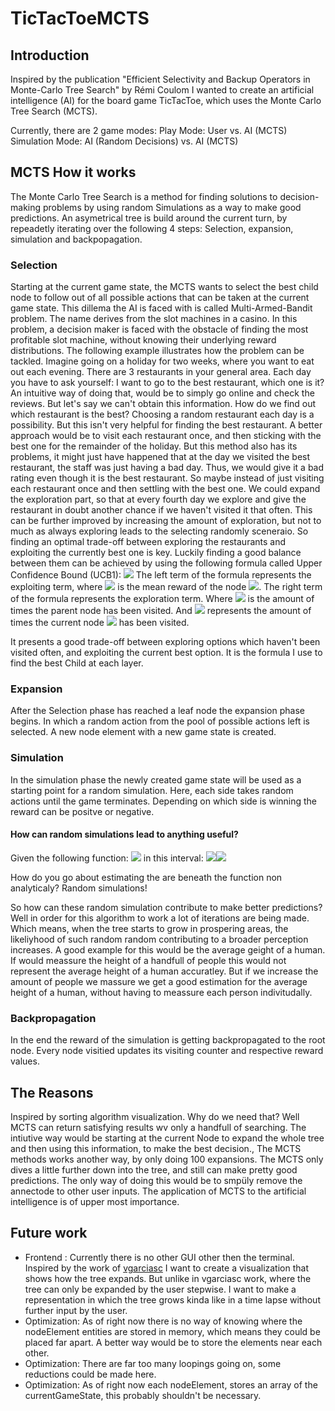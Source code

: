 # TicTacToeMCTS
## Introduction
Inspired by the publication "Efficient Selectivity and Backup Operators in Monte-Carlo Tree Search" by Rémi Coulom I wanted to create an artificial intelligence (AI) for the board game TicTacToe, which uses the Monte Carlo Tree Search (MCTS).

Currently, there are 2 game modes: 
Play Mode: User vs. AI (MCTS)
Simulation Mode: AI (Random Decisions) vs. AI (MCTS)

## MCTS How it works
The Monte Carlo Tree Search is a method for finding solutions to decision-making problems by using random Simulations as a way to make good predictions. An asymetrical tree is build around the current turn, by repeadetly iterating over the following 4 steps: Selection, expansion, simulation and backpopagation.  

### Selection
Starting at the current game state, the MCTS wants to select the best child node to follow out of all possible actions that can be taken at the current game state. This dillema the AI is faced with is called Multi-Armed-Bandit problem. The name derives from the slot machines in a casino. In this problem, a decision maker is faced with the obstacle of finding the most profitable slot machine, without knowing their underlying reward distributions. The following example illustrates how the problem can be tackled.
Imagine going on a holiday for two weeks, where you want to eat out each evening. There are 3 restaurants in your general area. Each day you have to ask yourself: I want to go to the best restaurant, which one is it? An intuitive way of doing that, would be to simply go online and check the reviews. But let's say we can't obtain this information. How do we find out which restaurant is the best? Choosing a random restaurant each day is a possibility. But this isn't very helpful for finding the best restaurant. A better approach would be to visit each restaurant once, and then sticking with the best one for the remainder of the holiday. But this method also has its problems, it might just have happened that at the day we visited the best restaurant, the staff was just having a bad day. Thus, we would give it a bad rating even though it is the best restaurant. So maybe instead of just visiting each restaurant once and then settling with the best one. We could expand the exploration part, so that at every fourth day we explore and give the restaurant in doubt another chance if we haven't visited it that often. This can be further improved by increasing the amount of exploration, but not to much as always exploring leads to the selecting randomly sceneraio. So finding an optimal trade-off between exploring the restaurants and exploiting the currently best one is key. Luckily finding a good balance between them can be achieved by using the following formula called Upper Confidence Bound (UCB1): 
<img src="https://latex.codecogs.com/svg.image?\text{UCB1}=\overline{X}_{j}&space;&plus;&space;\sqrt{\frac{2\ln(n)}{n_{j}}}">
The left term of the formula represents the exploiting term, where <img src="https://latex.codecogs.com/svg.image?\overline{X}_{j}"> is the mean reward of the node <img src="https://latex.codecogs.com/svg.image?j">. The right term of the formula represents the exploration term. Where <img src="https://latex.codecogs.com/svg.image?n&space;"> is the amount of times the parent node has been visited. And <img src="https://latex.codecogs.com/svg.image?n_{j}"> represents the amount of times the current node <img src="https://latex.codecogs.com/svg.image?j"> has been visited.

It presents a good trade-off between exploring options which haven't been visited often, and exploiting the current best option. It is the formula I use to find the best Child at each layer.

### Expansion
After the Selection phase has reached a leaf node the expansion phase begins. In which a random action from the pool of possible actions left is selected. A new node element with a  new game state is created.
### Simulation
In the simulation phase the newly created game state will be used as a starting point for a random simulation. Here, each side takes random actions until the game terminates. Depending on which side is winning the reward can be positve or negative. 

#### How can random simulations lead to anything useful?  

Given the following function: <img src="https://latex.codecogs.com/svg.image?f(x)=x^2"> in this interval: <img src="https://latex.codecogs.com/svg.image?x\in&space;[0,1]"><img src="blob:https://www.desmos.com/2750c721-3d64-4213-85a5-a47c2bef870d">

How do you go about estimating the are beneath the function non analyticaly?
Random simulations!


So how can these random simulation contribute to make better predictions? Well in order for this algorithm to work a lot of iterations are being made. Which means, when the tree starts to grow in prospering areas, the likeliyhood of such random random contributing to a broader perception increases. A good example for this would be the average geight of a human. If would meassure the height of a handfull of people this would not represent the average height of a human accuratley. But if we increase the amount of people we massure we get a good estimation for the average height of a human, without having to meassure each person indivitudally.

### Backpropagation
In the end the reward of the simulation is getting backpropagated to the root node. Every node visitied updates its visiting counter and respective reward values.

## The Reasons
Inspired by sorting algorithm visualization.
Why do we need that? Well MCTS can return satisfying results wv only a handfull of searching. The intiutive way would be starting at the current Node to expand the whole tree and then using this information, to make the best decision., The MCTS methods works another way, by only doing 100 expansions. The MCTS only dives a little further down into the tree, and still can make pretty good predictions. The only way of doing this would be to smpüly remove the annectode to other user inputs. The application of MCTS to the artificial intelligence is of upper most importance.

## Future work
- Frontend :    Currently there is no other GUI other then the terminal. Inspired by the work of [vgarciasc](https://github.com/vgarciasc/mcts-viz) I want to create a visualization that shows how the tree expands. But unlike in vgarciasc work, where the tree can only be expanded by the user stepwise.  I want to make a representation in which the tree grows kinda like in a time lapse without further input by the user. 
- Optimization: As of right now there is no way of knowing where the nodeElement entities are stored in memory, which means they could be placed far apart. A better way would be to store the elements near each other.
- Optimization: There are far too many loopings going on, some reductions could be made here. 
- Optimization: As of right now each nodeElement, stores an array of the currentGameState, this probably shouldn't be necessary.
